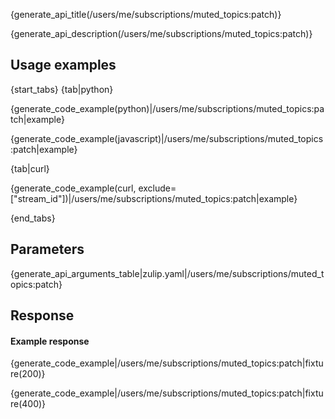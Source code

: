 {generate_api_title(/users/me/subscriptions/muted_topics:patch)}

{generate_api_description(/users/me/subscriptions/muted_topics:patch)}

## Usage examples

{start_tabs}
{tab|python}

{generate_code_example(python)|/users/me/subscriptions/muted_topics:patch|example}

{generate_code_example(javascript)|/users/me/subscriptions/muted_topics:patch|example}

{tab|curl}

{generate_code_example(curl, exclude=["stream_id"])|/users/me/subscriptions/muted_topics:patch|example}

{end_tabs}

## Parameters

{generate_api_arguments_table|zulip.yaml|/users/me/subscriptions/muted_topics:patch}

## Response

#### Example response

{generate_code_example|/users/me/subscriptions/muted_topics:patch|fixture(200)}

{generate_code_example|/users/me/subscriptions/muted_topics:patch|fixture(400)}
